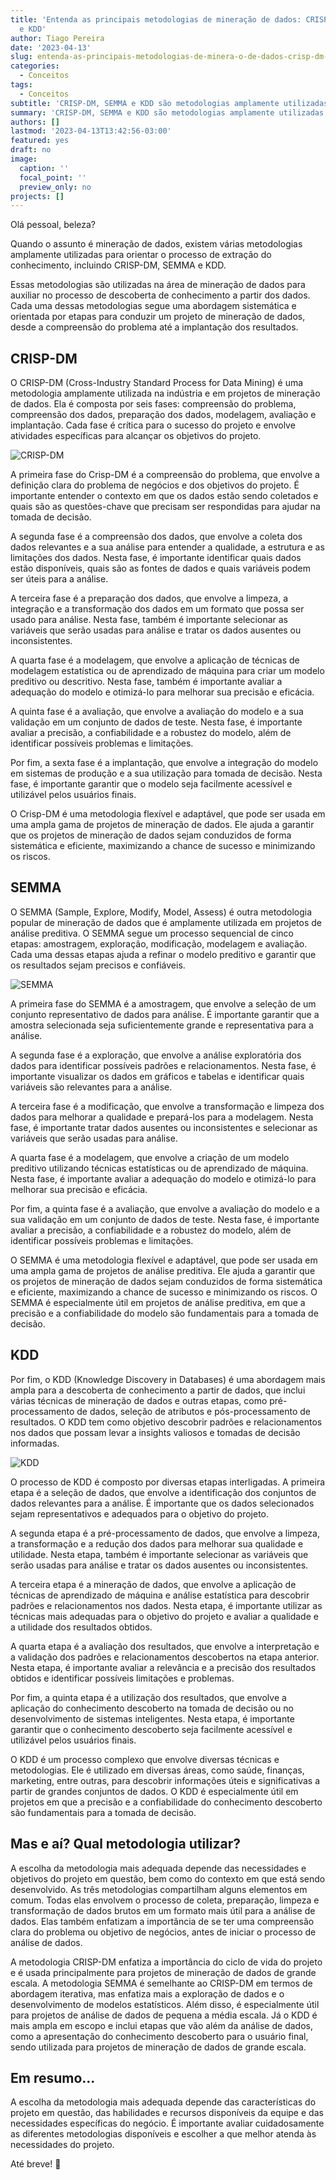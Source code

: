 ```yaml
---
title: 'Entenda as principais metodologias de mineração de dados: CRISP-DM, SEMMA
  e KDD'
author: Tiago Pereira
date: '2023-04-13'
slug: entenda-as-principais-metodologias-de-minera-o-de-dados-crisp-dm-semma-e-kdd
categories:
  - Conceitos
tags:
  - Conceitos
subtitle: 'CRISP-DM, SEMMA e KDD são metodologias amplamente utilizadas em mineração de dados, cada uma com suas próprias etapas e abordagens para extrair informações valiosas a partir de conjuntos de dados complexos.'
summary: 'CRISP-DM, SEMMA e KDD são metodologias amplamente utilizadas em mineração de dados, cada uma com suas próprias etapas e abordagens para extrair informações valiosas a partir de conjuntos de dados complexos.'
authors: []
lastmod: '2023-04-13T13:42:56-03:00'
featured: yes
draft: no
image:
  caption: ''
  focal_point: ''
  preview_only: no
projects: []
---
```


Olá pessoal, beleza?

Quando o assunto é mineração de dados, existem várias metodologias amplamente utilizadas para orientar o processo de extração do conhecimento, incluindo CRISP-DM, SEMMA e KDD.

Essas metodologias são utilizadas na área de mineração de dados para auxiliar no processo de descoberta de conhecimento a partir dos dados. Cada uma dessas metodologias segue uma abordagem sistemática e orientada por etapas para conduzir um projeto de mineração de dados, desde a compreensão do problema até a implantação dos resultados.

## CRISP-DM

O CRISP-DM (Cross-Industry Standard Process for Data Mining) é uma metodologia amplamente utilizada na indústria e em projetos de mineração de dados. Ela é composta por seis fases: compreensão do problema, compreensão dos dados, preparação dos dados, modelagem, avaliação e implantação. Cada fase é crítica para o sucesso do projeto e envolve atividades específicas para alcançar os objetivos do projeto.

![CRISP-DM](crisp.png)

A primeira fase do Crisp-DM é a compreensão do problema, que envolve a definição clara do problema de negócios e dos objetivos do projeto. É importante entender o contexto em que os dados estão sendo coletados e quais são as questões-chave que precisam ser respondidas para ajudar na tomada de decisão.

A segunda fase é a compreensão dos dados, que envolve a coleta dos dados relevantes e a sua análise para entender a qualidade, a estrutura e as limitações dos dados. Nesta fase, é importante identificar quais dados estão disponíveis, quais são as fontes de dados e quais variáveis podem ser úteis para a análise.

A terceira fase é a preparação dos dados, que envolve a limpeza, a integração e a transformação dos dados em um formato que possa ser usado para análise. Nesta fase, também é importante selecionar as variáveis que serão usadas para análise e tratar os dados ausentes ou inconsistentes.

A quarta fase é a modelagem, que envolve a aplicação de técnicas de modelagem estatística ou de aprendizado de máquina para criar um modelo preditivo ou descritivo. Nesta fase, também é importante avaliar a adequação do modelo e otimizá-lo para melhorar sua precisão e eficácia.

A quinta fase é a avaliação, que envolve a avaliação do modelo e a sua validação em um conjunto de dados de teste. Nesta fase, é importante avaliar a precisão, a confiabilidade e a robustez do modelo, além de identificar possíveis problemas e limitações.

Por fim, a sexta fase é a implantação, que envolve a integração do modelo em sistemas de produção e a sua utilização para tomada de decisão. Nesta fase, é importante garantir que o modelo seja facilmente acessível e utilizável pelos usuários finais.

O Crisp-DM é uma metodologia flexível e adaptável, que pode ser usada em uma ampla gama de projetos de mineração de dados. Ele ajuda a garantir que os projetos de mineração de dados sejam conduzidos de forma sistemática e eficiente, maximizando a chance de sucesso e minimizando os riscos.


## SEMMA

O SEMMA (Sample, Explore, Modify, Model, Assess) é outra metodologia popular de mineração de dados que é amplamente utilizada em projetos de análise preditiva. O SEMMA segue um processo sequencial de cinco etapas: amostragem, exploração, modificação, modelagem e avaliação. Cada uma dessas etapas ajuda a refinar o modelo preditivo e garantir que os resultados sejam precisos e confiáveis.

![SEMMA](semma.png)

A primeira fase do SEMMA é a amostragem, que envolve a seleção de um conjunto representativo de dados para análise. É importante garantir que a amostra selecionada seja suficientemente grande e representativa para a análise.

A segunda fase é a exploração, que envolve a análise exploratória dos dados para identificar possíveis padrões e relacionamentos. Nesta fase, é importante visualizar os dados em gráficos e tabelas e identificar quais variáveis são relevantes para a análise.

A terceira fase é a modificação, que envolve a transformação e limpeza dos dados para melhorar a qualidade e prepará-los para a modelagem. Nesta fase, é importante tratar dados ausentes ou inconsistentes e selecionar as variáveis que serão usadas para análise.

A quarta fase é a modelagem, que envolve a criação de um modelo preditivo utilizando técnicas estatísticas ou de aprendizado de máquina. Nesta fase, é importante avaliar a adequação do modelo e otimizá-lo para melhorar sua precisão e eficácia.

Por fim, a quinta fase é a avaliação, que envolve a avaliação do modelo e a sua validação em um conjunto de dados de teste. Nesta fase, é importante avaliar a precisão, a confiabilidade e a robustez do modelo, além de identificar possíveis problemas e limitações.

O SEMMA é uma metodologia flexível e adaptável, que pode ser usada em uma ampla gama de projetos de análise preditiva. Ele ajuda a garantir que os projetos de mineração de dados sejam conduzidos de forma sistemática e eficiente, maximizando a chance de sucesso e minimizando os riscos. O SEMMA é especialmente útil em projetos de análise preditiva, em que a precisão e a confiabilidade do modelo são fundamentais para a tomada de decisão.

## KDD

Por fim, o KDD (Knowledge Discovery in Databases) é uma abordagem mais ampla para a descoberta de conhecimento a partir de dados, que inclui várias técnicas de mineração de dados e outras etapas, como pré-processamento de dados, seleção de atributos e pós-processamento de resultados. O KDD tem como objetivo descobrir padrões e relacionamentos nos dados que possam levar a insights valiosos e tomadas de decisão informadas.

![KDD](kdd.png)

O processo de KDD é composto por diversas etapas interligadas. A primeira etapa é a seleção de dados, que envolve a identificação dos conjuntos de dados relevantes para a análise. É importante que os dados selecionados sejam representativos e adequados para o objetivo do projeto.

A segunda etapa é a pré-processamento de dados, que envolve a limpeza, a transformação e a redução dos dados para melhorar sua qualidade e utilidade. Nesta etapa, também é importante selecionar as variáveis que serão usadas para análise e tratar os dados ausentes ou inconsistentes.

A terceira etapa é a mineração de dados, que envolve a aplicação de técnicas de aprendizado de máquina e análise estatística para descobrir padrões e relacionamentos nos dados. Nesta etapa, é importante utilizar as técnicas mais adequadas para o objetivo do projeto e avaliar a qualidade e a utilidade dos resultados obtidos.

A quarta etapa é a avaliação dos resultados, que envolve a interpretação e a validação dos padrões e relacionamentos descobertos na etapa anterior. Nesta etapa, é importante avaliar a relevância e a precisão dos resultados obtidos e identificar possíveis limitações e problemas.

Por fim, a quinta etapa é a utilização dos resultados, que envolve a aplicação do conhecimento descoberto na tomada de decisão ou no desenvolvimento de sistemas inteligentes. Nesta etapa, é importante garantir que o conhecimento descoberto seja facilmente acessível e utilizável pelos usuários finais.

O KDD é um processo complexo que envolve diversas técnicas e metodologias. Ele é utilizado em diversas áreas, como saúde, finanças, marketing, entre outras, para descobrir informações úteis e significativas a partir de grandes conjuntos de dados. O KDD é especialmente útil em projetos em que a precisão e a confiabilidade do conhecimento descoberto são fundamentais para a tomada de decisão.


## Mas e aí? Qual metodologia utilizar?

A escolha da metodologia mais adequada depende das necessidades e objetivos do projeto em questão, bem como do contexto em que está sendo desenvolvido. As três metodologias compartilham alguns elementos em comum. Todas elas envolvem o processo de coleta, preparação, limpeza e transformação de dados brutos em um formato mais útil para a análise de dados. Elas também enfatizam a importância de se ter uma compreensão clara do problema ou objetivo de negócios, antes de iniciar o processo de análise de dados.

A metodologia CRISP-DM enfatiza a importância do ciclo de vida do projeto e é usada principalmente para projetos de mineração de dados de grande escala. A metodologia SEMMA é semelhante ao CRISP-DM em termos de abordagem iterativa, mas enfatiza mais a exploração de dados e o desenvolvimento de modelos estatísticos. Além disso, é especialmente útil para projetos de análise de dados de pequena a média escala. Já o KDD é mais ampla em escopo e inclui etapas que vão além da análise de dados, como a apresentação do conhecimento descoberto para o usuário final, sendo utilizada para projetos de mineração de dados de grande escala.

## Em resumo...

A escolha da metodologia mais adequada depende das características do projeto em questão, das habilidades e recursos disponíveis da equipe e das necessidades específicas do negócio. É importante avaliar cuidadosamente as diferentes metodologias disponíveis e escolher a que melhor atenda às necessidades do projeto.

Até breve! 👋
